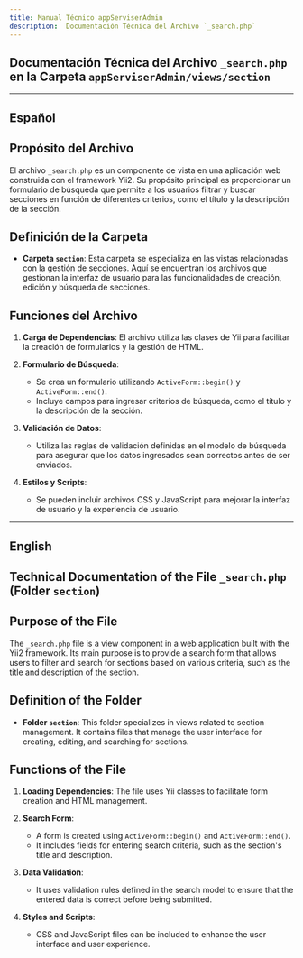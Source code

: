 ```yaml
---
title: Manual Técnico appServiserAdmin
description:  Documentación Técnica del Archivo `_search.php`
---
```


## Documentación Técnica del Archivo `_search.php` en la Carpeta `appServiserAdmin/views/section`

---

## Español

## Propósito del Archivo
El archivo `_search.php` es un componente de vista en una aplicación web construida con el framework Yii2. Su propósito principal es proporcionar un formulario de búsqueda que permite a los usuarios filtrar y buscar secciones en función de diferentes criterios, como el título y la descripción de la sección.

## Definición de la Carpeta
- **Carpeta `section`**: Esta carpeta se especializa en las vistas relacionadas con la gestión de secciones. Aquí se encuentran los archivos que gestionan la interfaz de usuario para las funcionalidades de creación, edición y búsqueda de secciones.

## Funciones del Archivo
1. **Carga de Dependencias**: El archivo utiliza las clases de Yii para facilitar la creación de formularios y la gestión de HTML.
  
2. **Formulario de Búsqueda**: 
   - Se crea un formulario utilizando `ActiveForm::begin()` y `ActiveForm::end()`.
   - Incluye campos para ingresar criterios de búsqueda, como el título y la descripción de la sección.

3. **Validación de Datos**: 
   - Utiliza las reglas de validación definidas en el modelo de búsqueda para asegurar que los datos ingresados sean correctos antes de ser enviados.

4. **Estilos y Scripts**: 
   - Se pueden incluir archivos CSS y JavaScript para mejorar la interfaz de usuario y la experiencia de usuario.

---

## English

## Technical Documentation of the File `_search.php` (Folder `section`)

## Purpose of the File
The `_search.php` file is a view component in a web application built with the Yii2 framework. Its main purpose is to provide a search form that allows users to filter and search for sections based on various criteria, such as the title and description of the section.

## Definition of the Folder
- **Folder `section`**: This folder specializes in views related to section management. It contains files that manage the user interface for creating, editing, and searching for sections.

## Functions of the File
1. **Loading Dependencies**: The file uses Yii classes to facilitate form creation and HTML management.
  
2. **Search Form**: 
   - A form is created using `ActiveForm::begin()` and `ActiveForm::end()`.
   - It includes fields for entering search criteria, such as the section's title and description.

3. **Data Validation**: 
   - It uses validation rules defined in the search model to ensure that the entered data is correct before being submitted.

4. **Styles and Scripts**: 
   - CSS and JavaScript files can be included to enhance the user interface and user experience.